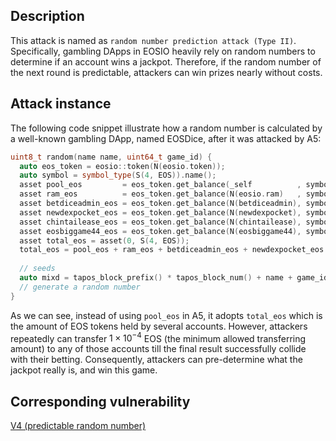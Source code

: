 ## Description

This attack is named as `random number prediction attack (Type II)`. Specifically, gambling DApps in EOSIO heavily rely on random numbers to determine if an account wins a jackpot. Therefore, if the random number of the next round is predictable, attackers can win prizes nearly without costs.

## Attack instance

The following code snippet illustrate how a random number is calculated by a well-known gambling DApp, named EOSDice, after it was attacked by A5:

```c++
uint8_t random(name name, uint64_t game_id) { 
  auto eos_token = eosio::token(N(eosio.token));
  auto symbol = symbol_type(S(4, EOS)).name();
  asset pool_eos         = eos_token.get_balance(_self          , symbol);
  asset ram_eos          = eos_token.get_balance(N(eosio.ram)   , symbol);
  asset betdiceadmin_eos = eos_token.get_balance(N(betdiceadmin), symbol);
  asset newdexpocket_eos = eos_token.get_balance(N(newdexpocket), symbol);
  asset chintailease_eos = eos_token.get_balance(N(chintailease), symbol);
  asset eosbiggame44_eos = eos_token.get_balance(N(eosbiggame44), symbol);
  asset total_eos = asset(0, S(4, EOS));
  total_eos = pool_eos + ram_eos + betdiceadmin_eos + newdexpocket_eos + chintailease_eos + eosbiggame44_eos;
  
  // seeds
  auto mixd = tapos_block_prefix() * tapos_block_num() + name + game_id - current_time() + total_eos.amount;
  // generate a random number
}
```

As we can see, instead of using `pool_eos` in A5, it adopts `total_eos` which is the amount of EOS tokens held by several accounts. However, attackers repeatedly can transfer $1 \times 10^{-4}$ EOS (the minimum allowed transferring amount) to any of those accounts till the final result successfully collide with their betting. Consequently, attackers can pre-determine what the jackpot really is, and win this game.

## Corresponding vulnerability

[V4 (predictable random number)](../vulnerabilities/v4.md)
